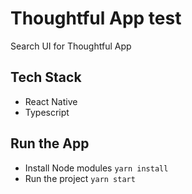 
# Thoughtful App test

Search UI for Thoughtful App

## Tech Stack
* React Native
* Typescript

## Run the App
* Install Node modules `yarn install`
* Run the project `yarn start`
